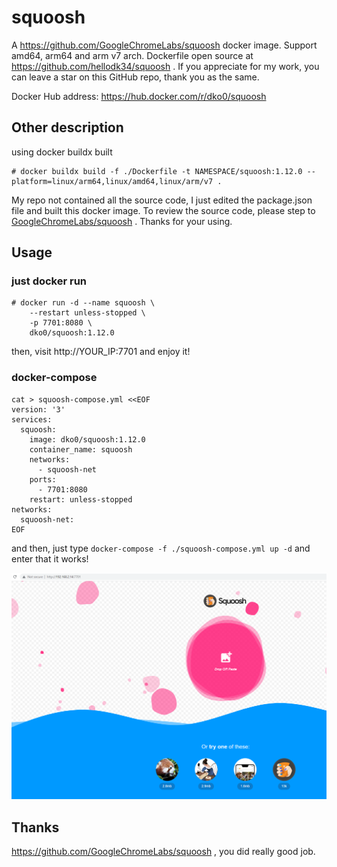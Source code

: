 # squoosh

A https://github.com/GoogleChromeLabs/squoosh docker image. Support amd64, arm64 and arm v7 arch. Dockerfile open source at https://github.com/hellodk34/squoosh . If you appreciate for my work, you can leave a star on this GitHub repo, thank you as the same.

Docker Hub address: https://hub.docker.com/r/dko0/squoosh

## Other description

using docker buildx built

```
# docker buildx build -f ./Dockerfile -t NAMESPACE/squoosh:1.12.0 --platform=linux/arm64,linux/amd64,linux/arm/v7 .
```

My repo not contained all the source code, I just edited the package.json file and built this docker image. To review the source code, please step to [GoogleChromeLabs/squoosh](https://github.com/GoogleChromeLabs/squoosh) . Thanks for your using.

## Usage

### just docker run

```
# docker run -d --name squoosh \
    --restart unless-stopped \
    -p 7701:8080 \
    dko0/squoosh:1.12.0
```

then, visit http://YOUR_IP:7701 and enjoy it!

### docker-compose

```
cat > squoosh-compose.yml <<EOF
version: '3'
services:
  squoosh:
    image: dko0/squoosh:1.12.0
    container_name: squoosh
    networks:
      - squoosh-net
    ports:
      - 7701:8080
    restart: unless-stopped
networks:
  squoosh-net:
EOF
```

and then, just type `docker-compose -f ./squoosh-compose.yml up -d` and enter that it works!

![image](./screenshots/1.png)

## Thanks

https://github.com/GoogleChromeLabs/squoosh , you did really good job.
